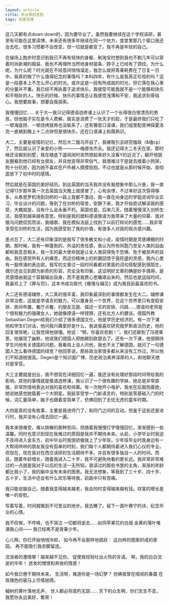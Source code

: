 ```yaml
---
layout: article
title: 毕业季的苦愁
tags: 任是无情
---
```

这几天都有点down down的，因为要毕业了。虽然我要继续在这个学校读研，甚至有可能在这里读博，未来还有很多年继续在同一个地方，食堂里那几个窗口我还会去吃，很多习惯都不会改变，但一切就是都变了。我不再是年轻的自己。

在操场上跑步时意识到我已不再有轻快的身躯、刷淘宝时想到我也不剩几年可以穿着时尚新潮的服装、我也不再理所当然地身材苗条、脖子上已经有了颈纹。为什么呢，为什么呢？时光就在不经意间悄悄溜走，我怎么就把青春耗费在了日复一日中。我真的做了什么值得纪念的事情吗？本科四年，有什么是我真正珍视的吗？这是一段基本上不怎么开心的时光。或许这是一段有所成就的时光，但它落在我心里的分量并不重。我已经不再执着于追求快乐，我接受可能我就不是一个能够和快乐和平相处的人。快乐的时候、快乐的事情总让我感觉浅薄和不安，我追求刻骨铭心。我想要故事，想要自我探索。

我慢慢回忆……关于大一我只记得德语选修课上认识了一个长得很白很漂亮的男孩，但他脑子实在是令人费解，属实是浪费了一张天才的脸，于是最终我们只吃了一顿海底捞、一顿烧烤就再也没联系了。还有雅思口语课，我们组里配音神探夏洛克一直搞到晚上十二点钟但是很快乐，还在口语课上和薇熟识。

大二，主要是疫情的记忆，然后大二俄乌开战了，我被吸引去研究俄政（&嗑cp）了，然后就认识了亲爱的小熊————梅德韦杰夫。我还记得大二冬天在家，那时候还没搬到别墅，我在楼底下遛闹闹时突然想起来好久没看Y的近况了，翻开他朋友圈看到他已经有女朋友，并且他变得非常俗气，我很难过于是就去搂着小狗哭，狗十分抗拒，因为她不喜欢在户外被人摸摸抱抱。不过也就是从那时候开始，我彻底放下了初中时的感情。

然后就是在英国的美好经历。到达英国的当天我并没有我想象中那么兴奋，我一直记得13岁那年第一次去英国当天晚上就感冒了，心有余悸，不过幸好这次穿得够多。从希思罗机场到剑桥的一路上我都不激动，我一直在向身边的学姐咨询毕业实习、毕业设计的问题。等到了在剑桥的宿舍，安静下来，我才开始尝试解读我的感受，大概就是，没有什么会永垂不朽。英国也是。后来几天，随着慢慢深入剑桥生活，我感到越来越有意思，特别是我的塑料德语俄语为我带来了大量的仰慕、我对俄乌问题侃侃而谈、我唱歌、我在模拟法庭上找到了以前打辩论的感觉……我非常享受在剑桥的生活，因为我感受到了我的价值，有很多人对我的观点感兴趣。

差点忘了，大二还有印象深的是我写了很多散文和小说，疫情时期是灵感爆棚的时期。那时候，我有一种蓬勃的、外溢的责任感，我认为所有同胞乃至全人类的自由都和我息息相关，我一生的最大使命就是让全人类获得免于恐惧、免于被禁声的自由。我在感受所有人的痛苦，而这份精神上的折磨回馈于我旺盛的灵感，我内心里有一股喷涌的表达欲。我写的文章过一段时间看都对里面的词句搭配感到很陌生，偶尔还会见到颇为新奇的形容，完全没有印象，这证明好文章的确是妙手偶得，是灵感借由我这个容器输出自身，而不是我费心思雕琢出来的。然后也是这段时间，我喜欢上了《罪与罚》，这本书成功取代《傲慢与偏见》成为我目前最喜欢的书。

大二还有德语辅修，大二真的很丰富，我印象最深刻的事情都发生在大二。辅修课非常治愈，这就是学语言的魅力，可以置身另一个世界，在这个世界里只有度假安排、房间布置、餐厅点餐、约朋友见面、描述一天的安排、问路……德语何老师是个很有魅力的强硬女人，她就像德语一样铿锵，还有北方人的健谈。德国外教Sebastian Degen给我们介绍了很多德国文化，他是学历史经济的。有一次下课他和学生们对话，他问我兴趣爱好是什么，我说我喜欢研究俄罗斯政治历史，他的回复很惊艳，让我觉得他很懂。他说：“啊，你喜欢悲剧！”。我们还聊到了冯德莱恩，他展现了幽默，他说我们德国人把她踢到欧盟去了。还有一次下课，他很期待学生问他有关德国的问题，我看班上没人问他，我也不太了解德国，就问了一句德国人怎么看待德国的绿党？他回答说，那些政治家很多都从来没有工作过，所以他们不知道税很高。Degen是个知识面广博、历史政治素养深厚的人，和他聊天绝对是享受。

大三主要就是创业，我不想现在详细回忆一遍，我还没有处理好那段时间带给我的影响。其他的事情就是俄语选修课，我认识了一个很有趣的学妹，她总是非常直接、非常热情地表达对我的喜欢和倾慕。有一次她开小电驴，我坐在后面抱着她，她说她感觉她载着一个大明星。我挺享受学一门新语言的，特别是零基础入门的时候，词汇量简单，脑子也跟着变简单了，仿佛回到了无忧无虑的童年时期。

大四是真的没有故事，主要是我进师门了，和同门之间的互动。但鉴于这些还是进行时，我并没有心情去回忆一遍。

我本来很难受，难以排解的那种苦闷，但随着我慢慢打字慢慢回忆，渐渐感到一些温馨。同时也意识到现在我难过的原因是我并不期待未来。从前，小学毕业时我迫不及待进入金东方，初中毕业时我很骄傲我上了少年班，少年班毕业时我身边有一大帮闹哄哄的朋友我没有孤单的时刻，我们每个人都期待着进入我们心仪的专业。但现在，现在我对在西交读研的生活期待不多，并且有很多独自一人的时间。而且，随着年龄增长，随着我进入二十岁，我不可避免地看的更长远。我非常非常难过的一点就是我对于以后的生活一无所知。我读过的那些书里的主角，渐渐的年龄都比我小了，我的脑中没有未来的图景。我无法想象，等我到了三十岁、四十岁、五十岁，生活中还会有什么欢乐等待我，前路中只有苦痛。

我只能说服自己，随着我变得越来越老，我会同时变得越来越有钱。财富的增长是唯一的安慰。

写着写着，时间就晚到不可思议的地步。我去睡了。留下一首叶赛宁的诗，纪念毕业的心情。


我不叹惋，不呼唤，也不哭泣
一切都将逝去……如同苹果花的白烟
金黄的落叶堆满我心间——
我已经再不是青春少年。

心儿啊，你已开始悄悄冷却，
如今再不会那样地跳跃：
这白桦的图案织成的家园，
再不能吸引我赤脚留连。

流浪者的激情哪！越来越不见你，
促使我轻轻吐出火热的言语。
啊，我的白白流逝的华年！
迸发的憎恨和奔放的情感！

如今我已倦于期待未来，
生活呀，难道你是一场幻梦？
仿佛我曾在喧闹的春晨
在玫瑰色的骏马上尽情驰骋。

槭树的黄叶落地无声，
世人都必将腐朽无踪……
天下的众生啊，你们生生不息，
我愿你永远美好、繁荣！